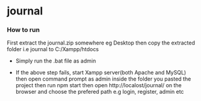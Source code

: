 # journal
### How to run
First extract the journal.zip somewhere eg Desktop then copy the extracted folder i.e journal to C:/Xampp/htdocs

- Simply run the .bat file as admin

- If the above step fails, start Xampp server(both Apache and MySQL) then open command prompt as admin inside the folder you pasted the project then run npm start then open http://localost/journal/ on the browser and choose the prefered path e.g login, register, admin etc

